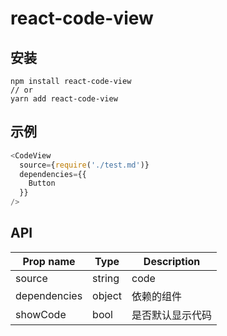 # react-code-view


## 安装

```
npm install react-code-view
// or
yarn add react-code-view
```


## 示例

```js
<CodeView
  source={require('./test.md')}
  dependencies={{
    Button
  }}
/>
```



## API


| Prop name    | Type   | Description |
|--------------|--------|-------------|
| source       | string | code        |
| dependencies | object | 依赖的组件       |
| showCode     | bool   | 是否默认显示代码    |
